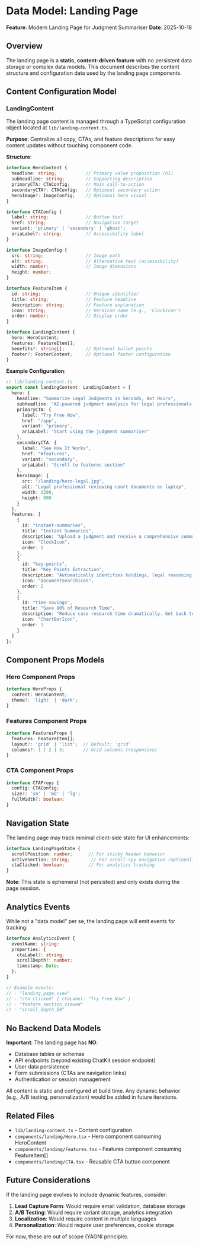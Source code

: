 # Data Model: Landing Page

**Feature**: Modern Landing Page for Judgment Summariser
**Date**: 2025-10-18

## Overview

The landing page is a **static, content-driven feature** with no persistent data storage or complex data models. This document describes the content structure and configuration data used by the landing page components.

## Content Configuration Model

### LandingContent

The landing page content is managed through a TypeScript configuration object located at `lib/landing-content.ts`.

**Purpose**: Centralize all copy, CTAs, and feature descriptions for easy content updates without touching component code.

**Structure**:

```typescript
interface HeroContent {
  headline: string;           // Primary value proposition (h1)
  subheadline: string;        // Supporting description
  primaryCTA: CTAConfig;      // Main call-to-action
  secondaryCTA?: CTAConfig;   // Optional secondary action
  heroImage?: ImageConfig;    // Optional hero visual
}

interface CTAConfig {
  label: string;              // Button text
  href: string;               // Navigation target
  variant: 'primary' | 'secondary' | 'ghost';
  ariaLabel?: string;         // Accessibility label
}

interface ImageConfig {
  src: string;                // Image path
  alt: string;                // Alternative text (accessibility)
  width: number;              // Image dimensions
  height: number;
}

interface FeatureItem {
  id: string;                 // Unique identifier
  title: string;              // Feature headline
  description: string;        // Feature explanation
  icon: string;               // Heroicon name (e.g., 'ClockIcon')
  order: number;              // Display order
}

interface LandingContent {
  hero: HeroContent;
  features: FeatureItem[];
  benefits?: string[];        // Optional bullet points
  footer?: FooterContent;     // Optional footer configuration
}
```

**Example Configuration**:

```typescript
// lib/landing-content.ts
export const landingContent: LandingContent = {
  hero: {
    headline: "Summarize Legal Judgments in Seconds, Not Hours",
    subheadline: "AI-powered judgment analysis for legal professionals. Get instant summaries of court decisions, key findings, and precedents.",
    primaryCTA: {
      label: "Try Free Now",
      href: "/app",
      variant: "primary",
      ariaLabel: "Start using the judgment summariser"
    },
    secondaryCTA: {
      label: "See How It Works",
      href: "#features",
      variant: "secondary",
      ariaLabel: "Scroll to features section"
    },
    heroImage: {
      src: "/landing/hero-legal.jpg",
      alt: "Legal professional reviewing court documents on laptop",
      width: 1200,
      height: 800
    }
  },
  features: [
    {
      id: "instant-summaries",
      title: "Instant Summaries",
      description: "Upload a judgment and receive a comprehensive summary in seconds. No more hours of manual reading.",
      icon: "ClockIcon",
      order: 1
    },
    {
      id: "key-points",
      title: "Key Points Extraction",
      description: "Automatically identifies holdings, legal reasoning, and precedents. Focus on what matters.",
      icon: "DocumentSearchIcon",
      order: 2
    },
    {
      id: "time-savings",
      title: "Save 80% of Research Time",
      description: "Reduce case research time dramatically. Get back to practicing law instead of reading documents.",
      icon: "ChartBarIcon",
      order: 3
    }
  ]
};
```

## Component Props Models

### Hero Component Props

```typescript
interface HeroProps {
  content: HeroContent;
  theme?: 'light' | 'dark';
}
```

### Features Component Props

```typescript
interface FeaturesProps {
  features: FeatureItem[];
  layout?: 'grid' | 'list';  // Default: 'grid'
  columns?: 1 | 2 | 3;       // Grid columns (responsive)
}
```

### CTA Component Props

```typescript
interface CTAProps {
  config: CTAConfig;
  size?: 'sm' | 'md' | 'lg';
  fullWidth?: boolean;
}
```

## Navigation State

The landing page may track minimal client-side state for UI enhancements:

```typescript
interface LandingPageState {
  scrollPosition: number;      // For sticky header behavior
  activeSection: string;        // For scroll-spy navigation (optional)
  ctaClicked: boolean;         // For analytics tracking
}
```

**Note**: This state is ephemeral (not persisted) and only exists during the page session.

## Analytics Events

While not a "data model" per se, the landing page will emit events for tracking:

```typescript
interface AnalyticsEvent {
  eventName: string;
  properties: {
    ctaLabel?: string;
    scrollDepth?: number;
    timestamp: Date;
  };
}

// Example events:
// - "landing_page_view"
// - "cta_clicked" { ctaLabel: "Try Free Now" }
// - "feature_section_viewed"
// - "scroll_depth_50"
```

## No Backend Data Models

**Important**: The landing page has **NO**:
- Database tables or schemas
- API endpoints (beyond existing ChatKit session endpoint)
- User data persistence
- Form submissions (CTAs are navigation links)
- Authentication or session management

All content is static and configured at build time. Any dynamic behavior (e.g., A/B testing, personalization) would be added in future iterations.

## Related Files

- `lib/landing-content.ts` - Content configuration
- `components/landing/Hero.tsx` - Hero component consuming HeroContent
- `components/landing/Features.tsx` - Features component consuming FeatureItem[]
- `components/landing/CTA.tsx` - Reusable CTA button component

## Future Considerations

If the landing page evolves to include dynamic features, consider:

1. **Lead Capture Form**: Would require email validation, database storage
2. **A/B Testing**: Would require variant storage, analytics integration
3. **Localization**: Would require content in multiple languages
4. **Personalization**: Would require user preferences, cookie storage

For now, these are out of scope (YAGNI principle).
